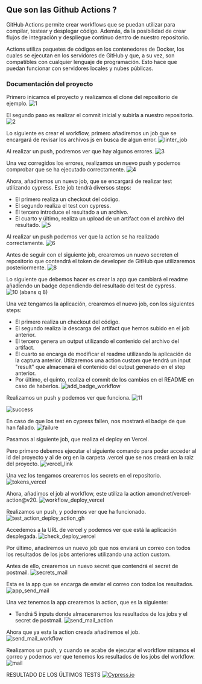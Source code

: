 ## Que son las Github Actions ?

GitHub Actions permite crear workflows que se puedan utilizar para compilar, testear y desplegar código. Además, da la posibilidad de crear flujos de integración y despliegue continuo dentro de nuestro repositorio.

Actions utiliza paquetes de códigos en los contenedores de Docker, los cuales se ejecutan en los servidores de GitHub y que, a su vez, son compatibles con cualquier lenguaje de programación. Esto hace que puedan funcionar con servidores locales y nubes públicas.

### Documentación del proyecto

Primero inicamos el proyecto y realizamos el clone del repositorio de ejemplo.
![1](https://user-images.githubusercontent.com/79716922/146690083-ccb13a61-ff16-4047-87a9-d855e7f5f9c6.png)

El segundo paso es realizar el commit inicial y subirla a nuestro repositorio.
![2](https://user-images.githubusercontent.com/79716922/146690085-093cc70b-30e2-4217-b4f1-6bfeca308746.png)

Lo siguiente es crear el workflow, primero añadiremos un job que se encargará de revisar los archivos js en busca de algun error.
![linter_job](https://user-images.githubusercontent.com/79716922/146690608-055150c7-cca4-4949-a598-da81b36b0cc5.png)

Al realizar un push, podremos ver que hay algunos errores.
![3](https://user-images.githubusercontent.com/79716922/146690086-c9664f29-476d-4246-8432-c25d0f784a04.png)

Una vez corregidos los errores, realizamos un nuevo push y podemos comprobar que se ha ejecutado correctamente.
![4](https://user-images.githubusercontent.com/79716922/146690087-6d0fdfd8-81a0-4755-827c-dd23c3223004.png)

Ahora, añadiremos un nuevo job, que se encargará de realizar test utilizando cypress. Este job tendrá diversos steps:
  * El primero realiza un checkout del código.
  * El segundo realiza el test con cypress.
  * El tercero introduce el resultado a un archivo.
  * El cuarto y último, realiza un upload de un artifact con el archivo del resultado.
![5](https://user-images.githubusercontent.com/79716922/146690089-76a388d1-f3b5-46a0-82f3-c224d7729a20.png)

Al realizar un push podemos ver que la action se ha realizado correctamente.
![6](https://user-images.githubusercontent.com/79716922/146690091-aa1f59fa-2614-4972-91fb-5d814df68c0a.png)

Antes de seguir con el siguiente job, crearemos un nuevo secreten el repositorio que contendrá el token de developer de GitHub que utilizaremos posteriormente.
![8](https://user-images.githubusercontent.com/79716922/146690094-ed9bb6f8-bb0e-4025-ab5a-d66992c0f8e6.png)

Lo siguiente que debemos hacer es crear la app que cambiará el readme añadiendo un badge dependiendo del resultado del test de cypress.
![10 (abans q 8)](https://user-images.githubusercontent.com/79716922/146690096-828d650f-1b86-42ee-a23a-4aa1d8f7008f.png)

Una vez tengamos la aplicación, crearemos el nuevo job, con los siguientes steps:
 * El primero realiza un checkout del código.
 * El segundo realiza la descarga del artifact que hemos subido en el job anterior.
 * El tercero genera un output utilizando el contenido del archivo del artifact.
 * El cuarto se encarga de modificar el readme utilizando la aplicación de la captura anterior. Utilzaremos una action custom que tendrá un input "result" que almacenará el contenido del output generado en el step anterior.
 * Por último, el quinto, realiza el commit de los cambios en el README en caso de haberlos.
![add_badge_workflow](https://user-images.githubusercontent.com/79716922/146691354-acd7fe97-574a-4015-80a8-be0f0116aea1.png)

Realizamos un push y podemos ver que funciona.
![11](https://user-images.githubusercontent.com/79716922/146690097-4dc7dabf-e68e-4a10-a4fd-15de2bb2eb1c.png)

![success](https://user-images.githubusercontent.com/79716922/146692572-96ca3fa3-6124-4ca4-b206-28f6c5b5d461.png)

En caso de que los test en cypress fallen, nos mostrará el badge de que han fallado.
![failure](https://user-images.githubusercontent.com/79716922/146692606-eafc4c83-5d58-4edc-b74c-576c74527722.png)

Pasamos al siguiente job, que realiza el deploy en Vercel.

Pero primero debemos ejecutar el siguiente comando para poder acceder al id del proyecto y al de org en la carpeta .vercel que se nos creará en la raiz del proyecto. 
![vercel_link](https://user-images.githubusercontent.com/79716922/146690107-804960c4-08ab-402d-84ab-c86cc46049d6.png)

Una vez los tengamos crearemos los secrets en el repositorio.
![tokens_vercel](https://user-images.githubusercontent.com/79716922/146690106-b0b36706-245b-4966-baaf-d4e38e1fa39b.png)

Ahora, añadimos el job al workflow, este utiliza la action amondnet/vercel-action@v20.
![workflow_deploy_vercel](https://user-images.githubusercontent.com/79716922/146691587-dcd093a8-9cb9-4858-8d49-5bbbd5b7d01d.png)

Realizamos un push, y podemos ver que ha funcionado.
![test_action_deploy_action_gh](https://user-images.githubusercontent.com/79716922/146690105-d0962a43-43fd-42f1-895f-b64502c44f47.png)

Accedemos a la URL de vercel y podemos ver que está la aplicación desplegada.
![check_deploy_vercel](https://user-images.githubusercontent.com/79716922/146690099-53249a42-4b75-4349-8a21-7752334654ce.png)

Por último, añadiremos un nuevo job que nos enviará un correo con todos los resultados de los jobs anteriores utilizando una action custom.

Antes de ello, crearemos un nuevo secret que contendrá el secret de postmail.
![secrets_mail](https://user-images.githubusercontent.com/79716922/146690103-193477f2-292d-4f84-8e72-e84d617db159.png)

Esta es la app que se encarga de enviar el correo con todos los resultados.
![app_send_mail](https://user-images.githubusercontent.com/79716922/146691885-79ff3d76-dd01-4c7b-be45-c28b34b98e04.png)

Una vez tenemos la app crearemos la action, que es la siguiente:
 * Tendrá 5 inputs donde almacenaremos los resultados de los jobs y el secret de postmail.
![send_mail_action](https://user-images.githubusercontent.com/79716922/146691947-e225e6a0-bd68-43dd-a411-e43e2a742c1c.png)

Ahora que ya esta la action creada añadiremos el job.
![send_mail_workflow](https://user-images.githubusercontent.com/79716922/146691755-c1142dae-46d0-4680-87e3-7e2158e045d0.png)

Realizamos un push, y cuando se acabe de ejecutar el workflow miramos el correo y podemos ver que tenemos los resultados de los jobs del workflow.
![mail](https://user-images.githubusercontent.com/79716922/146692096-eb60ab89-a0bf-45d7-8749-4ab3a41d65b1.png)

<!---Start place for the badge -->
RESULTADO DE LOS ÚLTIMOS TESTS [![Cypress.io](https://img.shields.io/badge/test-failure-red)](https://www.cypress.io/)
<!---End place for the badge -->
